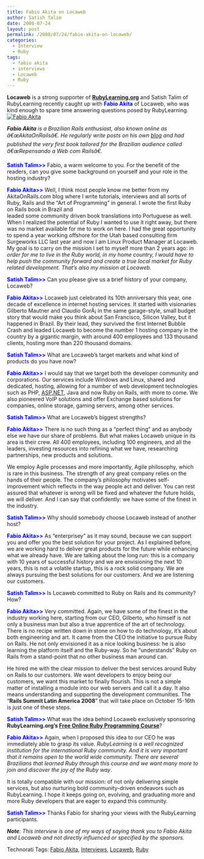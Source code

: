 ```yaml
---
title: Fabio Akita on Locaweb
author: Satish Talim
date: 2008-07-24
layout: post
permalink: /2008/07/24/fabio-akita-on-locaweb/
categories:
  - Interview
  - Ruby
tags:
  - fabio akita
  - interviews
  - Locaweb
  - Ruby
---
```

<div>
  <p>
    <strong>Locaweb</strong> is a strong supporter of <strong><a href="http://rubylearning.org/">RubyLearning.org</a></strong> and Satish Talim of RubyLearning recently caught up with <strong><span style="color:blue;">Fabio Akita</span></strong> of Locaweb, who was kind enough to spare time answering questions posed by RubyLearning. <a title="Fabio Akita on Locaweb" href="http://www.morphexchange.com/"><img class="alignleft" src="http://www.rubylearning.com/images/akita.jpg" style="border: 0px none ;" alt="Fabio Akita" /></a>
  </p>
  
  <p>
    <em><strong>Fabio Akita</strong> is a Brazilian Rails enthusiast, also known online as â€œAkitaOnRailsâ€. He regularly write posts on his own <a href="http://www.akitaonrails.com/">blog</a> and had published the very first book tailored for the Brazilian audience called â€œRepensando a Web com Railsâ€. </em>
  </p>
  
  <p>
    <strong><span style="color:blue;">Satish Talim>></span></strong> Fabio, a warm welcome to you. For the benefit of the readers, can you give some background on yourself and your role in the hosting industry?
  </p>
  
  <p>
    <strong><span style="color:blue;">Fabio Akita>></span></strong> Well, I think most people know me better from my AkitaOnRails.com blog where I write tutorials, interviews and all sorts of Ruby, Rails and the &#8220;Art of Programming&#8221; in general. I wrote the first Ruby on Rails book in Brazil and<br /> leaded some community driven book translations into Portuguese as well. When I realized the potential of Ruby I wanted to use it right away, but there was no market available for me to work on here. I had the great opportunity to spend a year working offshore for the Utah based consulting firm Surgeworks LLC last year and now I am Linux Product Manager at Locaweb. My goal is to carry on the mission I set to myself more than 2 years ago: <em>in order for me to live in the Ruby world, in my home country, I would have to help push the community forward and create a true local market for Ruby related development. That&#8217;s also my mission at Locaweb.</em>
  </p>
  
  <p>
    <strong><span style="color:blue;">Satish Talim>></span></strong> Can you please give us a brief history of your company, Locaweb?
  </p>
  
  <p>
    <strong><span style="color:blue;">Fabio Akita>></span></strong> Locaweb just celebrated its 10th anniversary this year, one decade of excellence in internet hosting services. It started with visionaries Gilberto Mautner and Claudio GorÃ¡ in the same garage-style, small budget story that would make you think about San Francisco, Silicon Valley, but it happened in Brazil. By their lead, they survived the first Internet Bubble Crash and leaded Locaweb to become the number 1 hosting company in the country by a gigantic margin, with around 400 employees and 133 thousand clients, hosting more than 220 thousand domains.
  </p>
  
  <p>
    <strong><span style="color:blue;">Satish Talim>></span></strong> What are Locaweb&#8217;s target markets and what kind of products do you have now?
  </p>
  
  <p>
    <strong><span style="color:blue;">Fabio Akita>></span></strong> I would say that we target both the developer community and corporations. Our services include Windows and Linux, shared and dedicated, hosting, allowing for a number of web development technologies such as PHP, <a href="http://www.asp.net/">ASP.NET</a>, Java and now Ruby on Rails, with more to come. We also pioneered VoIP solutions and offer Exchange based solutions for companies, online storage, gaming servers, among other services.
  </p>
  
  <p>
    <strong><span style="color:blue;">Satish Talim>></span></strong> What are Locaweb&#8217;s biggest strengths?
  </p>
  
  <p>
    <strong><span style="color:blue;">Fabio Akita>></span></strong> There is no such thing as a &#8220;perfect thing&#8221; and as anybody else we have our share of problems. But what makes Locaweb unique in its area is their crew. All 400 employees, including 100 engineers, and all the leaders, investing resources into refining what we have, researching partnerships, new products and solutions.
  </p>
  
  <p>
    We employ Agile processes and more importantly, Agile philosophy, which is rare in this business. The strength of any great company relies on the hands of their people. The company&#8217;s philosophy motivates self-improvement which reflects in the way people act and deliver. You can rest assured that whatever is wrong will be fixed and whatever the future holds, we will deliver. And I can say that confidently: we have some of the finest in the industry.
  </p>
  
  <p>
    <strong><span style="color:blue;">Satish Talim>></span></strong> Why should somebody choose Locaweb instead of another host?
  </p>
  
  <p>
    <strong><span style="color:blue;">Fabio Akita>></span></strong> As &#8220;enterprisey&#8221; as it may sound, because we can support you and offer you the best solution for your project. As I explained before, we are working hard to deliver great products for the future while enhancing what we already have. We are talking about the long run: this is a company with 10 years of successful history and we are envisioning the next 10 years, this is not a volatile startup, this is a rock solid company. We are always pursuing the best solutions for our customers. And we are listening our customers.
  </p>
  
  <p>
    <strong><span style="color:blue;">Satish Talim>></span></strong> Is Locaweb committed to Ruby on Rails and its community? How?
  </p>
  
  <p>
    <strong><span style="color:blue;">Fabio Akita>></span></strong> Very committed. Again, we have some of the finest in the industry working here, starting from our CEO, Gilberto, who himself is not only a business man but also a true apprentice of the art of technology. There is no recipe written down in stone on how to do technology, it&#8217;s about both engineering and art. It came from the CEO the initiative to pursue Ruby on Rails. He not only envisioned it as a nice looking business: he is also learning the platform itself and the Ruby-way. So he &#8220;understands&#8221; Ruby on Rails from a stand-point that no other business man around can.
  </p>
  
  <p>
    He hired me with the clear mission to deliver the best services around Ruby on Rails to our customers. We want developers to enjoy being our customers, we want this market to finally flourish. This is not a simple matter of installing a module into our web servers and call it a day. It also means understanding and supporting the development communities. The &#8220;<strong>Rails Summit Latin America 2008</strong>&#8221; that will take place on October 15-16th is just one of these steps.
  </p>
  
  <p>
    <strong><span style="color:blue;">Satish Talim>></span></strong> What was the idea behind Locaweb exclusively sponsoring <strong>RubyLearning.org&#8217;s <a href="http://rubylearning.org/">Free Online Ruby Programming Course</a></strong>?
  </p>
  
  <p>
    <strong><span style="color:blue;">Fabio Akita>></span></strong> Again, when I proposed this idea to our CEO he was immediately able to grasp its value. <em>RubyLearning is a well recognized institution for the international Ruby community. And it is very important that it remains open to the world wide community. There are several Brazilians that learned Ruby through this course and we want many more to join and discover the joy of the Ruby way</em>.
  </p>
  
  <p>
    It is totally compatible with our mission: of not only delivering simple services, but also nurturing bold community-driven endeavors such as RubyLearning. I hope it keeps going on, evolving, and graduating more and more Ruby developers that are eager to expand this community.
  </p>
  
  <p>
    <strong><span style="color:blue;">Satish Talim>></span></strong> Thanks Fabio for sharing your views with the RubyLearning participants.
  </p>
  
  <p>
    <em><strong>Note</strong>: This interview is one of my ways of saying thank you to Fabio Akita and Locaweb and not directly influenced or specified by the sponsors.</em>
  </p>
</div>

Technorati Tags: <a href="http://technorati.com/tag/Fabio+Akita" rel="tag">Fabio Akita</a>, <a href="http://technorati.com/tag/Interviews" rel="tag"> Interviews</a>, <a href="http://technorati.com/tag/Locaweb" rel="tag"> Locaweb</a>, <a href="http://technorati.com/tag/Ruby" rel="tag"> Ruby</a>

